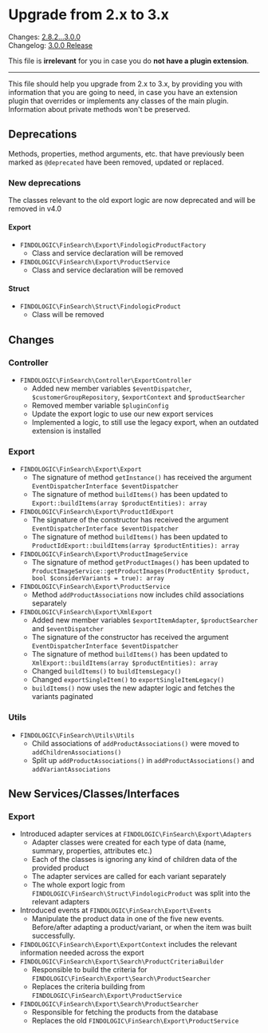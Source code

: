 # Upgrade from 2.x to 3.x

Changes: [2.8.2...3.0.0](https://github.com/findologic/plugin-shopware-6/compare/2.8.2...3.0.0)  
Changelog: [3.0.0 Release](https://github.com/findologic/plugin-shopware-6/releases/tag/3.0.0)

This file is **irrelevant** for you in case you do **not have a plugin extension**.

---

This file should help you upgrade from 2.x to 3.x, by providing you with
information that you are going to need, in case you have an extension plugin that
overrides or implements any classes of the main plugin.  
Information about private methods won't be preserved.

## Deprecations

Methods, properties, method arguments, etc. that have previously been marked as `@deprecated`
have been removed, updated or replaced.

### New deprecations

The classes relevant to the old export logic are now deprecated and will be removed in v4.0

#### Export

- `FINDOLOGIC\FinSearch\Export\FindologicProductFactory`
  - Class and service declaration will be removed
- `FINDOLOGIC\FinSearch\Export\ProductService`
  - Class and service declaration will be removed

#### Struct

- `FINDOLOGIC\FinSearch\Struct\FindologicProduct`
  - Class will be removed

## Changes

### Controller

- `FINDOLOGIC\FinSearch\Controller\ExportController`
  - Added new member variables `$eventDispatcher`, `$customerGroupRepository`, `$exportContext` and `$productSearcher`
  - Removed member variable `$pluginConfig`
  - Update the export logic to use our new export services
  - Implemented a logic, to still use the legacy export, when an outdated extension is installed

### Export

- `FINDOLOGIC\FinSearch\Export\Export`
  - The signature of method `getInstance()` has received the argument `EventDispatcherInterface $eventDispatcher`
  - The signature of method `buildItems()` has been updated to `Export::buildItems(array $productEntities): array`
- `FINDOLOGIC\FinSearch\Export\ProductIdExport`
  - The signature of the constructor has received the argument `EventDispatcherInterface $eventDispatcher`
  - The signature of method `buildItems()` has been updated to `ProductIdExport::buildItems(array $productEntities): array`
- `FINDOLOGIC\FinSearch\Export\ProductImageService`
  - The signature of method `getProductImages()` has been updated to 
    `ProductImageService::getProductImages(ProductEntity $product, bool $considerVariants = true): array`
- `FINDOLOGIC\FinSearch\Export\ProductService`
  - Method `addProductAssociations` now includes child associations separately
- `FINDOLOGIC\FinSearch\Export\XmlExport`
  - Added new member variables `$exportItemAdapter`, `$productSearcher` and `$eventDispatcher`
  - The signature of the constructor has received the argument `EventDispatcherInterface $eventDispatcher`
  - The signature of method `buildItems()` has been updated to `XmlExport::buildItems(array $productEntities): array`
  - Changed `buildItems()` to `buildItemsLegacy()`
  - Changed `exportSingleItem()` to `exportSingleItemLegacy()`
  - `buildItems()` now uses the new adapter logic and fetches the variants paginated

### Utils

- `FINDOLOGIC\FinSearch\Utils\Utils`
  - Child associations of `addProductAssociations()` were moved to `addChildrenAssociations()`
  - Split up `addProductAssociations()` in `addProductAssociations()` and `addVariantAssociations`

## New Services/Classes/Interfaces

### Export

- Introduced adapter services at `FINDOLOGIC\FinSearch\Export\Adapters`
  - Adapter classes were created for each type of data (name, summary, properties, attributes etc.)
  - Each of the classes is ignoring any kind of children data of the provided product
  - The adapter services are called for each variant separately
  - The whole export logic from `FINDOLOGIC\FinSearch\Struct\FindologicProduct` was split into the relevant adapters
- Introduced events at `FINDOLOGIC\FinSearch\Export\Events`
  - Manipulate the product data in one of the five new events. Before/after adapting a product/variant, or when the item
    was built successfully.
- `FINDOLOGIC\FinSearch\Export\ExportContext` includes the relevant information needed across the export
- `FINDOLOGIC\FinSearch\Export\Search\ProductCriteriaBuilder`
  - Responsible to build the criteria for `FINDOLOGIC\FinSearch\Export\Search\ProductSearcher`
  - Replaces the criteria building from `FINDOLOGIC\FinSearch\Export\ProductService`
- `FINDOLOGIC\FinSearch\Export\Search\ProductSearcher`
  - Responsible for fetching the products from the database
  - Replaces the old `FINDOLOGIC\FinSearch\Export\ProductService`
